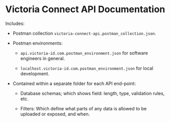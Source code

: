 # Victoria Connect API Documentation

Includes:

* Postman collection `victoria-connect-api.postman_collection.json`.

* Postman environments:

  * `api.victoria-id.com.postman_environment.json` for software engineers in general.

  * `localhost.victoria-id.com.postman_environment.json` for local development.

* Contained within a separate folder for each API end-point:

  * Database schemas; which shows field: length, type, validation rules, etc.

  * Filters: Which define what parts of any data is allowed to be uploaded or exposed, and when.
